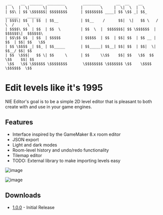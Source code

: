 ```
 __    __  ______  ________        ________       __  __    __                         
|  \  |  \|      \|        \      |        \     |  \|  \  |  \                        
| $$\ | $$ \$$$$$$| $$$$$$$$      | $$$$$$$$ ____| $$ \$$ _| $$_     ______    ______  
| $$$\| $$  | $$  | $$__          | $$__    /      $$|  \|   $$ \   /      \  /      \ 
| $$$$\ $$  | $$  | $$  \         | $$  \  |  $$$$$$$| $$ \$$$$$$  |  $$$$$$\|  $$$$$$\
| $$\$$ $$  | $$  | $$$$$         | $$$$$  | $$  | $$| $$  | $$ __ | $$  | $$| $$   \$$
| $$ \$$$$ _| $$_ | $$_____       | $$_____| $$__| $$| $$  | $$|  \| $$__/ $$| $$      
| $$  \$$$|   $$ \| $$     \      | $$     \\$$    $$| $$   \$$  $$ \$$    $$| $$      
 \$$   \$$ \$$$$$$ \$$$$$$$$       \$$$$$$$$ \$$$$$$$ \$$    \$$$$   \$$$$$$  \$$      
```

# Edit levels like it's 1995

NIE Editor's goal is to be a simple 2D level editor that is pleasant to both create with and use in your game engines.

## Features
* Interface inspired by the GameMaker 8.x room editor
* JSON export
* Light and dark modes
* Room-level history and undo/redo functionality
* Tilemap editor
* TODO: External library to make importing levels easy

![image](https://github.com/retrogamer500/nie-editor/assets/48998885/90bbf604-db6d-43c8-b47b-7c6fe6f476de)

![image](https://github.com/retrogamer500/nie-editor/assets/48998885/fc9c2991-1d01-4ee7-b950-85461038bf60)

## Downloads

* [1.0.0](https://github.com/retrogamer500/nie-editor/releases/download/1.0.0/nie-editor-1.0.0.zip) - Initial Release
